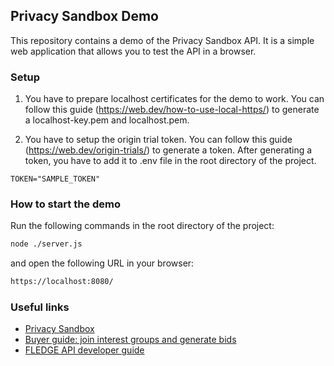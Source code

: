 ## Privacy Sandbox Demo
This repository contains a demo of the Privacy Sandbox API. It is a simple web application that allows you to test the API in a browser.

### Setup
1. You have to prepare localhost certificates for the demo to work. You can follow this guide (https://web.dev/how-to-use-local-https/) to generate a localhost-key.pem and localhost.pem.

2. You have to setup the origin trial token. You can follow this guide (https://web.dev/origin-trials/) to generate a token. After generating a token, you have to add it to .env file in the root directory of the project.
```env
TOKEN="SAMPLE_TOKEN"
```

### How to start the demo
Run the following commands in the root directory of the project:
```sh
node ./server.js
```
and open the following URL in your browser:
```sh
https://localhost:8080/
```

### Useful links
- [Privacy Sandbox](https://www.chromium.org/Home/chromium-privacy/privacy-sandbox)
- [Buyer guide: join interest groups and generate bids](https://developer.chrome.com/docs/privacy-sandbox/fledge-api/interest-groups/)
- [FLEDGE API developer guide](https://developer.chrome.com/en/blog/fledge-api/)

